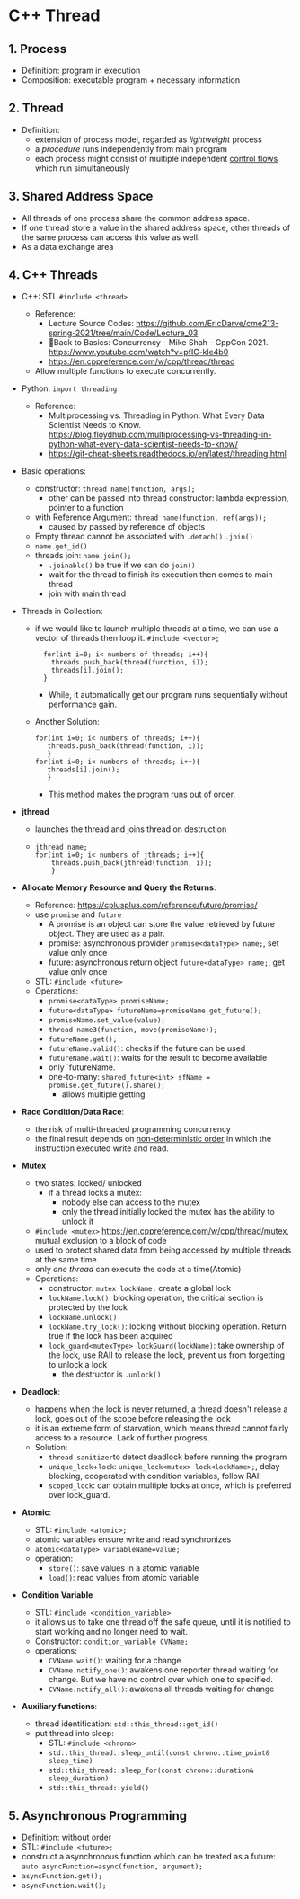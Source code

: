 # C++ Thread

## 1. Process

- Definition: program in execution
- Composition: executable program + necessary information

## 2. Thread

- Definition:
  - extension of process model, regarded as _lightweight_ process
  - a _procedure_ runs independently from main program
  - each process might consist of multiple independent <u>control flows</u> which run simultaneously

## 3. Shared Address Space

- All threads of one process share the common address space.
- If one thread store a value in the shared address space, other threads of the same process can access this value as well.
- As a data exchange area

## 4. C++ Threads

- C++: STL `#include <thread>`
  - Reference:
    - Lecture Source Codes: <https://github.com/EricDarve/cme213-spring-2021/tree/main/Code/Lecture_03>
    - 🌟Back to Basics: Concurrency - Mike Shah - CppCon 2021. <https://www.youtube.com/watch?v=pfIC-kle4b0>
    - <https://en.cppreference.com/w/cpp/thread/thread>
  - Allow multiple functions to execute concurrently.
- Python: `import threading`
  - Reference:
    - Multiprocessing vs. Threading in Python: What Every Data Scientist Needs to Know. <https://blog.floydhub.com/multiprocessing-vs-threading-in-python-what-every-data-scientist-needs-to-know/>
    - <https://git-cheat-sheets.readthedocs.io/en/latest/threading.html>

- Basic operations:
  - constructor: `thread name(function, args);`
    - other can be passed into thread constructor: lambda expression, pointer to a function
  - with Reference Argument: `thread name(function, ref(args));`
    - caused by passed by reference of objects
  - Empty thread cannot be associated with `.detach()` `.join()`
  - `name.get_id()`
  - threads join: `name.join();`
    - `.joinable()` be true if we can do `join()`
    - wait for the thread to finish its execution then comes to main thread
    - join with main thread
- Threads in Collection:

  - if we would like to launch multiple threads at a time, we can use a vector of threads then loop it. `#include <vector>;`

    ```
      for(int i=0; i< numbers of threads; i++){
        threads.push_back(thread(function, i));
        threads[i].join();
      }
    ```

    - While, it automatically get our program runs sequentially without performance gain.

  - Another Solution:

    ```
    for(int i=0; i< numbers of threads; i++){
       threads.push_back(thread(function, i));
       }
    for(int i=0; i< numbers of threads; i++){
       threads[i].join();
       }
    ```

    - This method makes the program runs out of order.

- **jthread**
  - launches the thread and joins thread on destruction
  - ```
    jthread name;
    for(int i=0; i< numbers of jthreads; i++){
        threads.push_back(jthread(function, i));
        }
    ```
- **Allocate Memory Resource and Query the Returns**:
  - Reference: <https://cplusplus.com/reference/future/promise/>
  - use `promise` and `future`
    - A promise is an object can store the value retrieved by future object. They are used as a pair.
    - promise: asynchronous provider `promise<dataType> name;`, set value only once
    - future: asynchronous return object `future<dataType> name;`, get value only once
  - STL: `#include <future>`
  - Operations:
    - `promise<dataType> promiseName;`
    - `future<dataType> futureName=promiseName.get_future();`
    - `promiseName.set_value(value);`
    - `thread name3(function, move(promiseName));`
    - `futureName.get();`
    - `futureName.valid()`: checks if the future can be used
    - `futureName.wait()`: waits for the result to become available
    - only `futureName.
    - one-to-many: `shared_future<int> sfName = promise.get_future().share();`
      - allows multiple getting
- **Race Condition/Data Race**:
  - the risk of multi-threaded programming concurrency
  - the final result depends on <u>non-deterministic order</u> in which the instruction executed write and read.
- **Mutex**
  - two states: locked/ unlocked
    - if a thread locks a mutex:
      - nobody else can access to the mutex
      - only the thread initially locked the mutex has the ability to unlock it
  - `#include <mutex>` <https://en.cppreference.com/w/cpp/thread/mutex>, mutual exclusion to a block of code
  - used to protect shared data from being accessed by multiple threads at the same time.
  - only _one thread_ can execute the code at a time(Atomic)
  - Operations:
    - constructor: `mutex lockName;` create a global lock
    - `lockName.lock()`: blocking operation, the critical section is protected by the lock
    - `lockName.unlock()`
    - `lockName.try_lock()`: locking without blocking operation. Return true if the lock has been acquired
    - `lock_guard<mutexType> lockGuard(lockName)`: take ownership of the lock, use RAII to release the lock, prevent us from forgetting to unlock a lock
      - the destructor is `.unlock()`
- **Deadlock**:
  - happens when the lock is never returned, a thread doesn't release a lock, goes out of the scope before releasing the lock
  - it is an extreme form of starvation, which means thread cannot fairly access to a resource. Lack of further progress.
  - Solution:
    - `thread sanitizer`to detect deadlock before running the program
    - `unique_lock`+`lock`: `unique_lock<mutex> lock<lockName>;`, delay blocking, cooperated with condition variables, follow RAII
    - `scoped_lock`: can obtain multiple locks at once, which is preferred over lock_guard.
- **Atomic**:
  - STL: `#include <atomic>;`
  - atomic variables ensure write and read synchronizes
  - `atomic<dataType> variableName=value;`
  - operation:
    - `store()`: save values in a atomic variable
    - `load()`: read values from atomic variable
- **Condition Variable**

  - STL: `#include <condition_variable>`
  - it allows us to take one thread off the safe queue, until it is notified to start working and no longer need to wait.
  - Constructor: `condition_variable CVName;`
  - operations:
    - `CVName.wait()`: waiting for a change
    - `CVName.notify_one()`: awakens one reporter thread waiting for change. But we have no control over which one to specified.
    - `CVName.notify_all()`: awakens all threads waiting for change

- **Auxiliary functions**:
  - thread identification: `std::this_thread::get_id()`
  - put thread into sleep:
    - STL: `#include <chrono>`
    - `std::this_thread::sleep_until(const chrono::time_point& sleep_time)`
    - `std::this_thread::sleep_for(const chrono::duration& sleep_duration)`
    - `std::this_thread::yield()`

## 5. Asynchronous Programming

- Definition: without order
- STL: `#include <future>;`
- construct a asynchronous function which can be treated as a future: `auto asyncFunction=async(function, argument);`
- `asyncFunction.get();`
- `asyncFunction.wait();`
